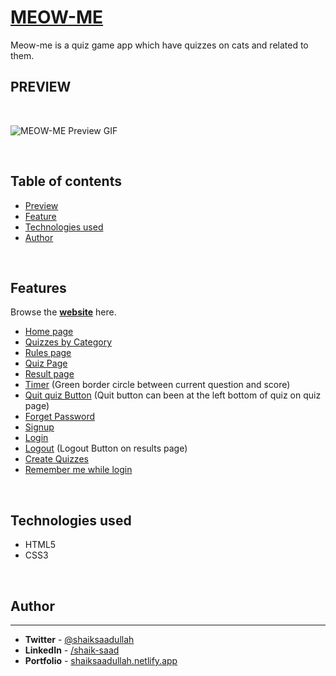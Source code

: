 # [MEOW-ME](https://meow-me.vercel.app/)

Meow-me is a quiz game app which have quizzes on cats and related to them.
## **PREVIEW**

<br/>

![MEOW-ME Preview GIF](./assets/meow-me.gif)

<br/>

## **Table of contents**

- [Preview](#preview)
- [Feature](#documentation)
- [Technologies used](#technologies-used)
- [Author](#author)


<br/>

## **Features**


Browse the **[website](https://meow-me.vercel.app/)** here.
- [Home page](https://meow-me.vercel.app/index.html)
- [Quizzes by Category](https://meow-me.vercel.app/pages/quiz-by-category/quiz-by-category.html)
- [Rules page](https://meow-me.vercel.app/pages/rules/rules.html)
- [Quiz Page](https://meow-me.vercel.app/pages/quiz/quiz.html)
- [Result page](https://meow-me.vercel.app/pages/quiz/result.html)
- [Timer](https://meow-me.vercel.app/pages/quiz/quiz.html) (Green border circle between current question and score)
- [Quit quiz Button](https://meow-me.vercel.app/pages/quiz/quiz.html) (Quit button can been at the left bottom of quiz on quiz page)
- [Forget Password](https://meow-me.vercel.app/pages/authentication/forget-password.html)
- [Signup](https://meow-me.vercel.app/pages/authentication/signup.html)
- [Login](https://meow-me.vercel.app/pages/authentication/login.html)
- [Logout](https://meow-me.vercel.app/pages/quiz/result.html) (Logout Button on results page)
- [Create Quizzes](https://meow-me.vercel.app/pages/create-quiz/create-quiz.html)
- [Remember me while login](https://meow-me.vercel.app/pages/authentication/login.html)

<br/>

## **Technologies used**

- HTML5
- CSS3

<br/>

## **Author**
<hr>

- **Twitter** - [@shaiksaadullah](https://twitter.com/shaiksaadullah)
- **LinkedIn** - [/shaik-saad](https://www.linkedin.com/in/shaik-saad)
- **Portfolio** - [shaiksaadullah.netlify.app](https://shaiksaadullah.netlify.app)
